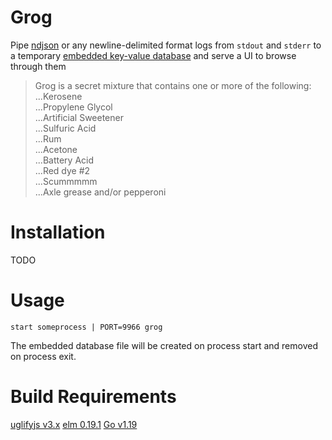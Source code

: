 # Grog

Pipe [ndjson](http://ndjson.org/) or any newline-delimited format
logs from `stdout` and `stderr` to a temporary 
[embedded key-value database](https://github.com/etcd-io/bbolt)
and serve a UI to browse through them

> Grog is a secret mixture that contains one or more of the following:  
...Kerosene  
...Propylene Glycol  
...Artificial Sweetener  
...Sulfuric Acid  
...Rum  
...Acetone  
...Battery Acid  
...Red dye #2  
...Scummmmm  
...Axle grease and/or pepperoni

# Installation

TODO

# Usage

```
start someprocess | PORT=9966 grog
```

The embedded database file will be created on process start and removed on process exit.

# Build Requirements

[uglifyjs v3.x](https://github.com/mishoo/UglifyJS)
[elm 0.19.1](https://elm-lang.org)
[Go v1.19](https://go.dev/dl/)
